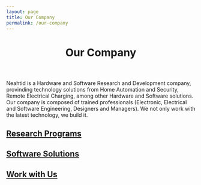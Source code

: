 ```yaml
---
layout: page
title: Our Company
permalink: /our-company
---
```

<!-- first section -->
<header class="headblock company-1">
	<h1>Our Company</h1>
</header>
<section class="company-2">
	<div class="container">
		<div class="row">
			<p>Neahtid is a Hardware and Software Research and Development company, provinding technology solutions from Home Automation and Security, Remote Electrical Charging, among other Hardware and Software solutions. Our company is composed of trained professionals (Electronic, Electrical and Software Engineering, Designers and Managers). We not only work with the latest technology, we build it.</p>
		</div>
	</div>
</section>

<section>
	<div class="container">
		<div class="row">
			<div class="col-12 col-md-4">
				<a href="./research-program.html" class="contact-badge company-research">
					<h2>Research Programs</h2>
				</a>
			</div>
			<div class="col-12 col-md-4">
				<a href="./software-solutions" class="contact-badge relations">
					<h2>Software Solutions</h2>
				</a>
			</div>
			<div class="col-12 col-md-4">
				<a href="https://goo.gl/forms/wJCzyBT6n0PDMShl1" target="_blank" class="contact-badge company-work">
					<h2>Work with Us</h2>
				</a>
			</div>
		</div>
	</div>
</section>
